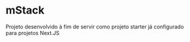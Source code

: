 # mStack

Projeto desenvolvido à fim de servir como projeto starter já configurado para projetos Next.JS